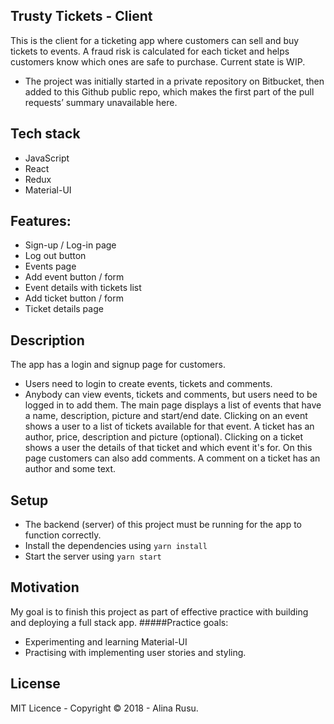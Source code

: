 ## Trusty Tickets - Client

This is the client for a ticketing app where customers can sell and buy tickets to events. 
A fraud risk is calculated for each ticket and helps customers know which ones are safe to purchase.
Current state is WIP.

* The project was initially started in a private repository on Bitbucket, then added to this Github public repo, which makes the first part of the pull requests’ summary unavailable here.

## Tech stack
* JavaScript
* React
* Redux
* Material-UI

## Features:
* Sign-up / Log-in page
* Log out button
* Events page 
* Add event button / form 
* Event details with tickets list
* Add ticket button / form 
* Ticket details page

## Description
The app has a login and signup page for customers. 
* Users need to login to create events, tickets and comments. 
* Anybody can view events, tickets and comments, but users need to be logged in to add them.
The main page displays a list of events that have a name, description, picture and start/end date. 
Clicking on an event shows a user to a list of tickets available for that event. 
A ticket has an author, price, description and picture (optional).
Clicking on a ticket shows a user the details of that ticket and which event it's for. On this page customers can also add comments. 
A comment on a ticket has an author and some text. 

## Setup
* The backend (server) of this project must be running for the app to function correctly.
* Install the dependencies using `yarn install`
* Start the server using `yarn start`

## Motivation
My goal is to finish this project as part of effective practice with building and deploying a full stack app.
#####Practice goals:
* Experimenting and learning Material-UI 
* Practising with implementing user stories and styling. 

## License
MIT Licence - Copyright &copy; 2018 - Alina Rusu.

